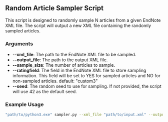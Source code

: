 ## Random Article Sampler Script
This script is designed to randomly sample N articles from a given EndNote XML file. The script will output a new XML file containing the randomly sampled articles.
### Arguments
- **--xml_file**: The path to the EndNote XML file to be sampled.
- **--output_file**: The path to the output XML file.
- **--sample_size**: The number of articles to sample.
- **--ratingfield**: The field in the EndNote XML file to store sampling information. This field will be set to YES for sampled articles and NO for non-sampled articles. default: "custom3"
- **--seed**: The random seed to use for sampling. If not provided, the script will use 42 as the default seed.
### Example Usage
```bash
"path/to/python3.exe" sampler.py --xml_file "path/to/input.xml" --output_file "path/to/output.xml" --sample_size 200 --ratingfield "custom3" --seed 42
```
